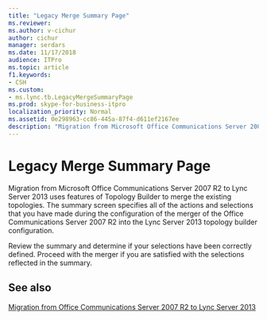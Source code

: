 ```yaml
---
title: "Legacy Merge Summary Page"
ms.reviewer: 
ms.author: v-cichur
author: cichur
manager: serdars
ms.date: 11/17/2018
audience: ITPro
ms.topic: article
f1.keywords:
- CSH
ms.custom:
- ms.lync.tb.LegacyMergeSummaryPage
ms.prod: skype-for-business-itpro
localization_priority: Normal
ms.assetid: 0e298963-cc86-445a-87f4-d611ef2167ee
description: "Migration from Microsoft Office Communications Server 2007 R2 to Lync Server 2013 uses features of Topology Builder to merge the existing topologies. The summary screen specifies all of the actions and selections that you have made during the configuration of the merger of the Office Communications Server 2007 R2 into the Lync Server 2013 topology builder configuration."
---
```


# Legacy Merge Summary Page

Migration from Microsoft Office Communications Server 2007 R2 to Lync Server 2013 uses features of Topology Builder to merge the existing topologies. The summary screen specifies all of the actions and selections that you have made during the configuration of the merger of the Office Communications Server 2007 R2 into the Lync Server 2013 topology builder configuration.

Review the summary and determine if your selections have been correctly defined. Proceed with the merger if you are satisfied with the selections reflected in the summary.

## See also

[Migration from Office Communications Server 2007 R2 to Lync Server 2013](/previous-versions/office/lync-server-2013/migration-from-office-communications-server-2007-r2-to-lync-server-2013)